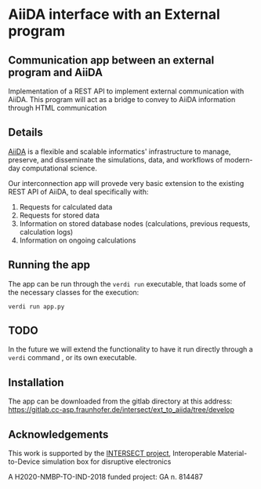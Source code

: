 # AiiDA interface with an External program

## Communication app between an external program and AiiDA

Implementation of a REST API to implement external communication with AiiDA.
This program will act as a bridge to convey to AiiDA information through HTML communication

## Details

[AiiDA](http://www.aiida.net/) is a flexible and scalable informatics' infrastructure to manage, preserve,
and disseminate the simulations, data, and workflows of modern-day computational science.

Our interconnection app will provede very basic extension to the existing REST API of AiiDA, to deal specifically with:
1. Requests for calculated data
2. Requests for stored data
3. Information on stored database nodes (calculations, previous requests, calculation logs)
4. Information on ongoing calculations

## Running the app

The app can be run through the ``verdi run`` executable, that loads some
of the necessary classes for the execution:

``
  verdi run app.py
``
## TODO 

In the future we will extend the functionality to have it run directly through a ``verdi`` command , or its own executable.

## Installation

The app can be downloaded from the gitlab directory at this address:
https://gitlab.cc-asp.fraunhofer.de/intersect/ext_to_aiida/tree/develop


## Acknowledgements

This work is supported by the [INTERSECT project](http://intersect-project.eu/),
Interoperable Material-to-Device simulation box for disruptive electronics

A H2020-NMBP-TO-IND-2018 funded project: GA n. 814487


